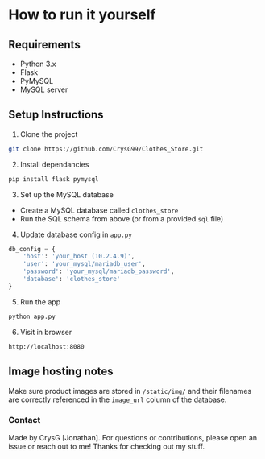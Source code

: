 # How to run it yourself
## Requirements

- Python 3.x
- Flask
- PyMySQL
- MySQL server
  
## Setup Instructions
1. Clone the project
```bash
git clone https://github.com/CrysG99/Clothes_Store.git
```

2. Install dependancies
```bash
pip install flask pymysql
```

3. Set up the MySQL database
- Create a MySQL database called `clothes_store`
- Run the SQL schema from above (or from a provided `sql` file)
4. Update database config in `app.py`
```python
db_config = {
    'host': 'your_host (10.2.4.9)',
    'user': 'your_mysql/mariadb_user',
    'password': 'your_mysql/mariadb_password',
    'database': 'clothes_store'
}
```
5. Run the app
```bash
python app.py
```
6. Visit in browser
```arduino
http://localhost:8080
```

## Image hosting notes

Make sure product images are stored in `/static/img/` and their filenames are correctly referenced in the `image_url` column of the database.

### Contact

Made by CrysG [Jonathan]. For questions or contributions, please open an issue or reach out to me! Thanks for checking out my stuff.